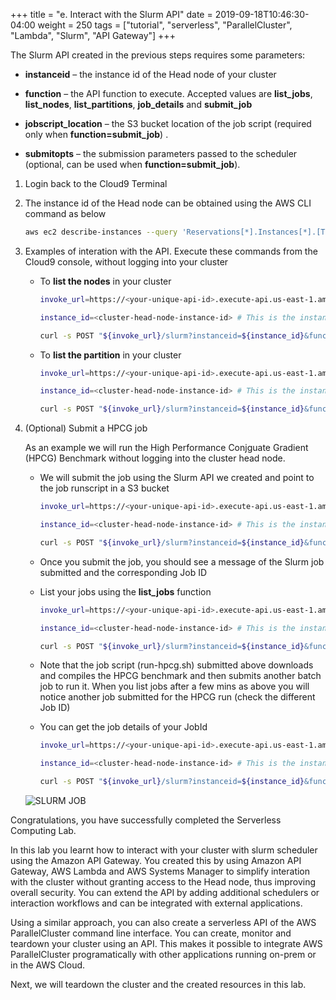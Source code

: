 +++
title = "e. Interact with the Slurm API"
date = 2019-09-18T10:46:30-04:00
weight = 250 
tags = ["tutorial", "serverless", "ParallelCluster", "Lambda", "Slurm", "API Gateway"]
+++

The Slurm API created in the previous steps requires some parameters:

 - **instanceid** – the instance id of the Head node of your cluster

 - **function** – the API function to execute. Accepted values are **list_jobs**, **list_nodes**, **list_partitions**, **job_details** and **submit_job**

 - **jobscript_location** – the S3 bucket location of the job script (required only when **function=submit_job**) .

 - **submitopts** – the submission parameters passed to the scheduler (optional, can be used when **function=submit_job**).

1. Login back to the Cloud9 Terminal

2. The instance id of the Head node can be obtained using the AWS CLI command as below

   ```bash
   aws ec2 describe-instances --query 'Reservations[*].Instances[*].[Tags[?Key==`Name`]| [0].Value,InstanceId,InstanceType, PrivateIpAddress, PublicIpAddress]' --filters Name=instance-state-name,Values=running --output table
   ```
3. Examples of interation with the API. Execute these commands from the Cloud9 console, without logging into your cluster

   - To **list the nodes** in your cluster
    
     ```bash
     invoke_url=https://<your-unique-api-id>.execute-api.us-east-1.amazonaws.com/slurm # This is the Invoke URL from the API Gateway 

     instance_id=<cluster-head-node-instance-id> # This is the instance ID from the head node obtained from step 2 above

     curl -s POST "${invoke_url}/slurm?instanceid=${instance_id}&function=list_nodes" # Note the function name "list_nodes"
     ```

   - To **list the partition** in your cluster

     ```bash
     invoke_url=https://<your-unique-api-id>.execute-api.us-east-1.amazonaws.com/slurm # This is the Invoke URL from the API Gateway 

     instance_id=<cluster-head-node-instance-id> # This is the instance ID from the head node obtained from step 2 above

     curl -s POST "${invoke_url}/slurm?instanceid=${instance_id}&function=list_partitions" # Note the function name "list_partitions"
     ```

4. (Optional) Submit a HPCG job

   As an example we will run the High Performance Conjguate Gradient (HPCG) Benchmark without logging into the cluster head node. 

   - We will submit the job using the Slurm API we created  and point to the job runscript in a S3 bucket

   
     ```bash
     invoke_url=https://<your-unique-api-id>.execute-api.us-east-1.amazonaws.com/slurm # This is the Invoke URL from the API Gateway 

     instance_id=<cluster-head-node-instance-id> # This is the instance ID from the head node obtained from step 2 in this section

     curl -s POST "${invoke_url}/slurm?instanceid=${instance_id}&function=submit_job&jobscript_location=aws-hpc-workshops/run-hpcg.sh" -H 'submitopts: --job-name=HPCG --partition=ondemand'
     ```

   - Once you submit the job, you should see a message of the Slurm job submitted and the corresponding Job ID
   
   - List your jobs using the **list_jobs** function 

     ```bash
     invoke_url=https://<your-unique-api-id>.execute-api.us-east-1.amazonaws.com/slurm # This is the Invoke URL from the API Gateway 

     instance_id=<cluster-head-node-instance-id> # This is the instance ID from the head node obtained from step 2 in this section

     curl -s POST "${invoke_url}/slurm?instanceid=${instance_id}&function=list_jobs"
     ```
     
   - Note that the job script (run-hpcg.sh) submitted above downloads and compiles the HPCG benchmark and then submits another batch job to run it. When you list jobs after a few mins as above you will notice another job submitted for the HPCG run (check the different Job ID) 

   -  You can get the job details of your JobId

      ```bash
      invoke_url=https://<your-unique-api-id>.execute-api.us-east-1.amazonaws.com/slurm # This is the Invoke URL from the API Gateway 

      instance_id=<cluster-head-node-instance-id> # This is the instance ID from the head node obtained from step 2 in this section

      curl -s POST "${invoke_url}/slurm?instanceid=${instance_id}&function=job_details&jobid=<JOB-ID>" # Specify the JobId in the <JOB-ID> field
      ```
     ![SLURM JOB](/images/serverless/slurm-job-1.png)


Congratulations, you have successfully completed the Serverless Computing Lab. 

In this lab you learnt how to interact with your cluster with slurm scheduler using the Amazon API Gateway. You created this by using Amazon API Gateway, AWS Lambda and AWS Systems Manager to simplify interation with the cluster without granting access to the Head node, thus improving overall security. You can extend the API by adding additional schedulers or interaction workflows and can be integrated with external applications. 

Using a similar approach, you can also create a serverless API of the AWS ParallelCluster command line interface. You can create, monitor and teardown your cluster using an API. This makes it possible to integrate AWS ParallelCluster programatically with other applications running on-prem or in the AWS Cloud.

Next, we will teardown the cluster and the created resources in this lab.  



